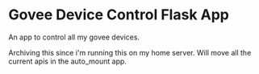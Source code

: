 # Govee Device Control Flask App

An app to control all my govee devices.

Archiving this since i'm running this on my home server. Will move all the current apis  in the auto_mount app.
